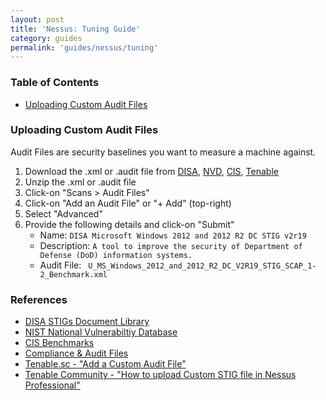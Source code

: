 ```yaml
---
layout: post
title: 'Nessus: Tuning Guide'
category: guides
permalink: 'guides/nessus/tuning'
---
```


### Table of Contents
* [Uploading Custom Audit Files](#uploading-custom-audit-files)

### Uploading Custom Audit Files
Audit Files are security baselines you want to measure a machine against. 
1. Download the .xml or .audit file from [DISA](https://public.cyber.mil/stigs/), [NVD](https://nvd.nist.gov/ncp/repository), [CIS](https://www.cisecurity.org/cis-benchmarks/), [Tenable](https://www.tenable.com/downloads/audit)
2. Unzip the .xml or .audit file
3. Click-on "Scans > Audit Files"
4. Click-on "Add an Audit File" or "+ Add" (top-right)
5. Select "Advanced"
6. Provide the following details and click-on "Submit"
    - Name: `DISA Microsoft Windows 2012 and 2012 R2 DC STIG v2r19`
    - Description: `A tool to improve the security of Department of Defense (DoD) information systems.`
    - Audit File: ` U_MS_Windows_2012_and_2012_R2_DC_V2R19_STIG_SCAP_1-2_Benchmark.xml`

### References
* [DISA STIGs Document Library](https://public.cyber.mil/stigs/)
* [NIST National Vulnerabiltiy Database](https://nvd.nist.gov/ncp/repository)
* [CIS Benchmarks](https://www.cisecurity.org/cis-benchmarks/)
* [Compliance & Audit Files](https://www.tenable.com/downloads/audit)
* [Tenable.sc - "Add a Custom Audit File"](https://docs.tenable.com/tenablesc/Content/AddCustomAuditFile.htm)
* [Tenable Community - "How to upload Custom STIG file in Nessus Professional"](https://community.tenable.com/s/feed/0D53a00006WYfAwCAL)
